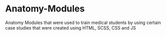 # Anatomy-Modules
Anatomy Modules that were used to train medical students by using certain case studies that were created using HTML, SCSS, CSS and JS
